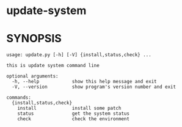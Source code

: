 # update-system


# SYNOPSIS

	usage: update.py [-h] [-V] {install,status,check} ...
	
	this is update system command line
	
	optional arguments:
	  -h, --help            show this help message and exit
	  -V, --version         show program's version number and exit
	
	commands:
	  {install,status,check}
	    install             install some patch
	    status              get the system status
	    check               check the environment
